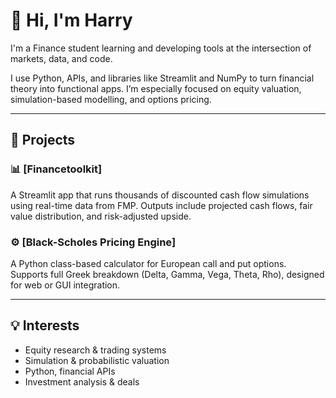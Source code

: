 # 👋 Hi, I'm Harry

I'm a Finance student learning and developing tools at the intersection of markets, data, and code.

I use Python, APIs, and libraries like Streamlit and NumPy to turn financial theory into functional apps. I’m especially focused on equity valuation, simulation-based modelling, and options pricing.

---

## 🔧 Projects

### 📊 [Financetoolkit]
A Streamlit app that runs thousands of discounted cash flow simulations using real-time data from FMP. Outputs include projected cash flows, fair value distribution, and risk-adjusted upside.

### ⚙️ [Black-Scholes Pricing Engine]
A Python class-based calculator for European call and put options. Supports full Greek breakdown (Delta, Gamma, Vega, Theta, Rho), designed for web or GUI integration.

---

## 💡 Interests

- Equity research & trading systems  
- Simulation & probabilistic valuation  
- Python, financial APIs  
- Investment analysis & deals
